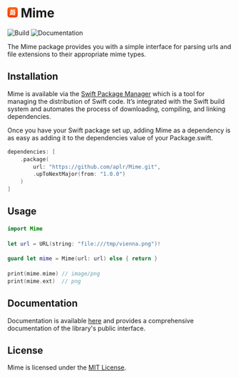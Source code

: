 <h1>
    <img src="https://raw.githubusercontent.com/aplr/Mime/main/Logo.png" height="23" />
    Mime
</h1>

![Build](https://github.com/aplr/Mime/workflows/Build/badge.svg?branch=main)
![Documentation](https://github.com/aplr/Mime/workflows/Documentation/badge.svg)

The Mime package provides you with a simple interface for parsing urls and file extensions to their appropriate mime types.

## Installation

Mime is available via the [Swift Package Manager](https://swift.org/package-manager/) which is a tool for managing the distribution of Swift code. It’s integrated with the Swift build system and automates the process of downloading, compiling, and linking dependencies.

Once you have your Swift package set up, adding Mime as a dependency is as easy as adding it to the dependencies value of your Package.swift.

```swift
dependencies: [
    .package(
        url: "https://github.com/aplr/Mime.git",
        .upToNextMajor(from: "1.0.0")
    )
]
```

## Usage

```swift
import Mime

let url = URL(string: "file:///tmp/vienna.png")!

guard let mime = Mime(url: url) else { return }

print(mime.mime) // image/png
print(mime.ext)  // png
```

## Documentation

Documentation is available [here](https://mime.aplr.io) and provides a comprehensive documentation of the library's public interface.

## License
Mime is licensed under the [MIT License](https://github.com/aplr/Mime/blob/main/LICENSE).

